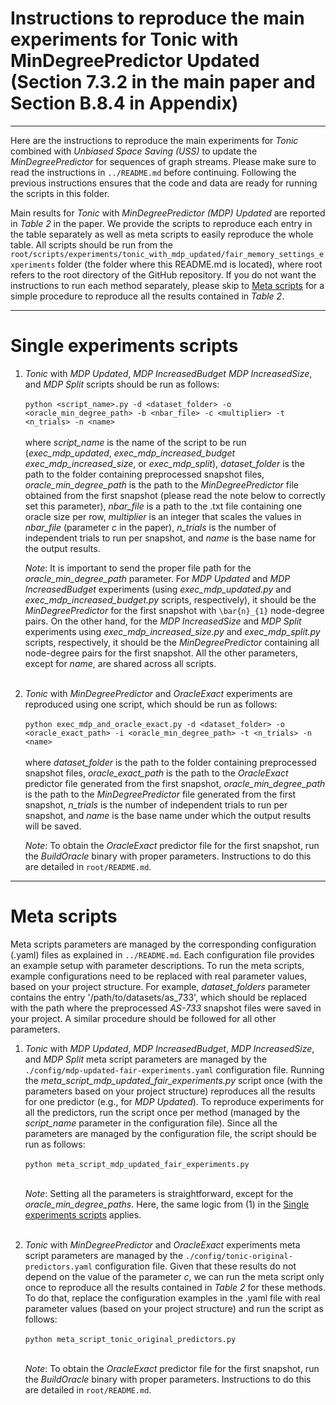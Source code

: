 # Instructions to reproduce the main experiments for Tonic with MinDegreePredictor Updated (Section 7.3.2 in the main paper and Section B.8.4 in Appendix)

---

Here are the instructions to reproduce the main experiments for *Tonic* combined with *Unbiased Space Saving (USS)* to update the *MinDegreePredictor* for sequences of graph streams. Please make sure to read the instructions in `../README.md` before continuing. Following the previous instructions ensures that the code and data are ready for running the scripts in this folder.

Main results for *Tonic* with *MinDegreePredictor (MDP) Updated* are reported in *Table 2* in the paper. We provide the scripts to reproduce each entry in the table separately as well as meta scripts to easily reproduce the whole table. All scripts should be run from the `root/scripts/experiments/tonic_with_mdp_updated/fair_memory_settings_experiments` folder (the folder where this README.md is located), where root refers to the root directory of the GitHub repository. If you do not want the instructions to run each method separately, please skip to [Meta scripts](#meta-scripts) for a simple procedure to reproduce all the results contained in *Table 2*.

---

# Single experiments scripts

1. *Tonic* with *MDP Updated*, *MDP IncreasedBudget* *MDP IncreasedSize*, and *MDP Split* scripts should be run as follows:
   <br><br>
   `python <script_name>.py -d <dataset_folder> -o <oracle_min_degree_path> -b <nbar_file> -c <multiplier> -t <n_trials> -n <name>`
   <br><br>
   where *script_name* is the name of the script to be run (*exec_mdp_updated*, *exec_mdp_increased_budget* *exec_mdp_increased_size*, or *exec_mdp_split*), *dataset_folder* is the path to the folder containing preprocessed snapshot files, *oracle_min_degree_path* is the path to the *MinDegreePredictor* file obtained from the first snapshot (please read the note below to correctly set this parameter), *nbar_file* is a path to the .txt file containing one oracle size per row, *multiplier* is an integer that scales the values in *nbar_file* (parameter *c* in the paper), *n_trials* is the number of independent trials to run per snapshot, and *name* is the base name for the output results.
   
   *Note*: It is important to send the proper file path for the *oracle_min_degree_path* parameter. For *MDP Updated* and *MDP IncreasedBudget* experiments (using *exec_mdp_updated.py* and *exec_mdp_increased_budget.py* scripts, respectively), it should be the *MinDegreePredictor* for the first snapshot with `\bar{n}_{1}` node-degree pairs. On the other hand, for the *MDP IncreasedSize* and *MDP Split* experiments using *exec_mdp_increased_size.py* and *exec_mdp_split.py* scripts, respectively, it should be the *MinDegreePredictor* containing all node-degree pairs for the first snapshot. All the other parameters, except for *name*, are shared across all scripts.
   <br><br>

2. *Tonic* with *MinDegreePredictor* and *OracleExact* experiments are reproduced using one script, which should be run as follows:
    <br><br>
    `python exec_mdp_and_oracle_exact.py -d <dataset_folder> -o <oracle_exact_path> -i <oracle_min_degree_path> -t <n_trials> -n <name>`
     <br><br>
    where *dataset_folder* is the path to the folder containing preprocessed snapshot files, *oracle_exact_path* is the path to the *OracleExact* predictor file generated from the first snapshot, *oracle_min_degree_path* is the path to the *MinDegreePredictor* file generated from the first snapshot, *n_trials* is the number of independent trials to run per snapshot, and *name* is the base name under which the output results will be saved.

    *Note*: To obtain the *OracleExact* predictor file for the first snapshot, run the *BuildOracle* binary with proper parameters. Instructions to do this are detailed in `root/README.md`.

---

# Meta scripts

Meta scripts parameters are managed by the corresponding configuration (.yaml) files as explained in `../README.md`. Each configuration file provides an example setup with parameter descriptions. To run the meta scripts, example configurations need to be replaced with real parameter values, based on your project structure. For example, *dataset_folders* parameter contains the entry '/path/to/datasets/as_733', which should be replaced with the path where the preprocessed *AS-733* snapshot files were saved in your project. A similar procedure should be followed for all other parameters.

1. *Tonic* with *MDP Updated*, *MDP IncreasedBudget*, *MDP IncreasedSize*, and *MDP Split* meta script parameters are managed by the `./config/mdp-updated-fair-experiments.yaml` configuration file. Running the *meta_script_mdp_updated_fair_experiments.py* script once (with the parameters based on your project structure) reproduces all the results for one predictor (e.g., for *MDP Updated*). To reproduce experiments for all the predictors, run the script once per method (managed by the *script_name* parameter in the configuration file). Since all the parameters are managed by the configuration file, the script should be run as follows:
   <br><br>
   `python meta_script_mdp_updated_fair_experiments.py`
   <br><br>
   
   *Note*: Setting all the parameters is straightforward, except for the *oracle_min_degree_paths*. Here, the same logic from (1) in the [Single experiments scripts](#single-experiments-scripts) applies.
   <br><br>

2. *Tonic* with *MinDegreePredictor* and *OracleExact* experiments meta script parameters are managed by the `./config/tonic-original-predictors.yaml` configuration file. Given that these results do not depend on the value of the parameter *c*, we can run the meta script only once to reproduce all the results contained in *Table 2* for these methods. To do that, replace the configuration examples in the .yaml file with real parameter values (based on your project structure) and run the script as follows:
   <br><br>
   `python meta_script_tonic_original_predictors.py`
   <br><br>
   
   *Note*: To obtain the *OracleExact* predictor file for the first snapshot, run the *BuildOracle* binary with proper parameters. Instructions to do this are detailed in `root/README.md`.

